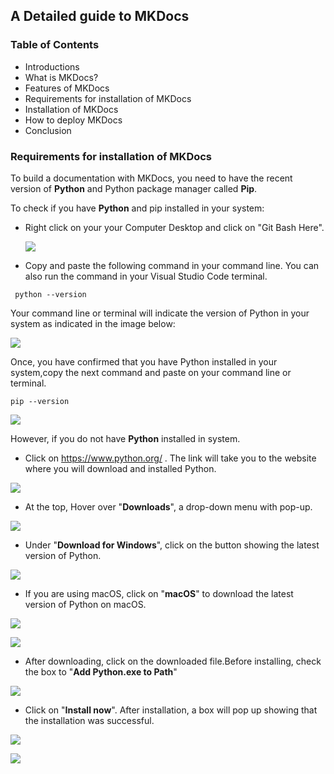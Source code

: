 ## A Detailed guide to MKDocs

### Table of Contents
- Introductions
- What is MKDocs?
- Features of MKDocs
- Requirements for installation of MKDocs
- Installation of MKDocs
- How to deploy MKDocs 
- Conclusion


### Requirements for installation of MKDocs

To build a documentation with MKDocs, you need to have the recent version of **Python** and Python package manager called **Pip**.

To check if you have **Python** and pip installed in your system: 

- Right click on your your Computer Desktop and click on "Git Bash Here".
  
  ![](images/openingTheCommandLine.png)
  
- Copy and paste the following command in your command line. You can also run the command in your Visual Studio Code terminal.

```
 python --version
 ```
 Your command line or terminal will indicate the version of Python in your system as indicated in the image below:

 ![](images/pythonVersion.png)

 Once, you have confirmed that you have Python installed in your system,copy the next command and paste on your command line or terminal.

 ```
pip --version
 ```

![](images/pipVersion.png)



However, if you do not have **Python** installed in system. 
  
  - Click on https://www.python.org/ .
The link will take you to the website where you will download and installed Python.

![](images/pythonWebsite.PNG)

- At the top, Hover over "**Downloads**", a drop-down menu with pop-up.

![](images/downloadPython.png)

- Under "**Download for Windows**", click on the button showing the latest version of Python. 

![](images/downloadLatestVersionOfPython.png)

- If you are using macOS, click on "**macOS**" to download the latest version of Python on macOS.


 ![](images/macOSDownload.png)

 ![](images/macOSLatestRelease.PNG)

 - After downloading, click on the downloaded file.Before installing, check the box to "**Add Python.exe to Path**"  

![](images/checkAddPath.png)
  
  - Click on "**Install now**". After installation, a box will pop up showing that the installation was successful.

![](images/installPython.png)

![](images/installationSuccessful.PNG)